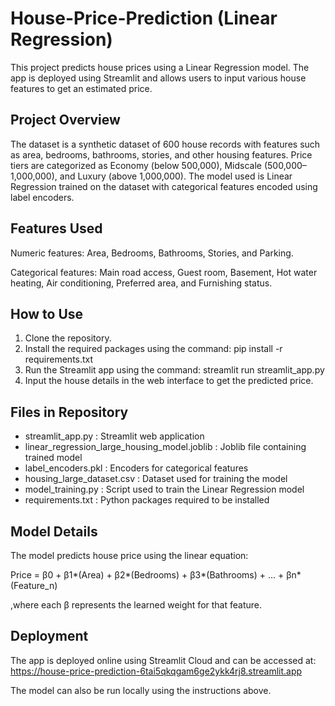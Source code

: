 # House-Price-Prediction (Linear Regression)

This project predicts house prices using a Linear Regression model. The app is deployed using Streamlit and allows users to input various house features to get an estimated price.

Project Overview
----------------
The dataset is a synthetic dataset of 600 house records with features such as area, bedrooms, bathrooms, stories, and other housing features. Price tiers are categorized as Economy (below 500,000), Midscale (500,000–1,000,000), and Luxury (above 1,000,000). The model used is Linear Regression trained on the dataset with categorical features encoded using label encoders.

Features Used
-------------
Numeric features: Area, Bedrooms, Bathrooms, Stories, and Parking. 

Categorical features: Main road access, Guest room, Basement, Hot water heating, Air conditioning, Preferred area, and Furnishing status.

How to Use
----------
1. Clone the repository.
2. Install the required packages using the command: pip install -r requirements.txt
3. Run the Streamlit app using the command: streamlit run streamlit_app.py
4. Input the house details in the web interface to get the predicted price.

Files in Repository
-------------------
- streamlit_app.py : Streamlit web application
- linear_regression_large_housing_model.joblib : Joblib file containing trained model
- label_encoders.pkl : Encoders for categorical features
- housing_large_dataset.csv : Dataset used for training the model
- model_training.py : Script used to train the Linear Regression model
- requirements.txt : Python packages required to be installed

Model Details
--------------
The model predicts house price using the linear equation:

Price = β0 + β1*(Area) + β2*(Bedrooms) + β3*(Bathrooms) + ... + βn*(Feature_n)

,where each β represents the learned weight for that feature.

Deployment
----------
The app is deployed online using Streamlit Cloud and can be accessed at: https://house-price-prediction-6tai5qkqgam6ge2ykk4rj8.streamlit.app

The model can also be run locally using the instructions above.


